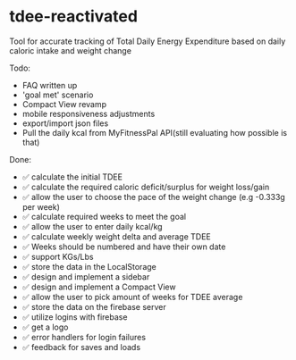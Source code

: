 # tdee-reactivated
 Tool for accurate tracking of Total Daily Energy Expenditure based on daily caloric intake and weight change
 
 Todo:
 - FAQ written up
 - 'goal met' scenario
 - Compact View revamp
 - mobile responsiveness adjustments
 - export/import json files
 - Pull the daily kcal from MyFitnessPal API(still evaluating how possible is that)
 
Done:
- ✅ calculate the initial TDEE
- ✅ calculate the required caloric deficit/surplus for weight loss/gain
- ✅ allow the user to choose the pace of the weight change (e.g -0.333g per week)
- ✅ calculate required weeks to meet the goal
- ✅ allow the user to enter daily kcal/kg
- ✅ calculate weekly weight delta and average TDEE
- ✅ Weeks should be numbered and have their own date
- ✅ support KGs/Lbs
- ✅ store the data in the LocalStorage
- ✅ design and implement a sidebar
- ✅ design and implement a Compact View 
- ✅ allow the user to pick amount of weeks for TDEE average
- ✅ store the data on the firebase server
- ✅ utilize logins with firebase
- ✅ get a logo
- ✅ error handlers for login failures
- ✅ feedback for saves and loads


